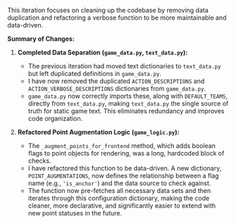 This iteration focuses on cleaning up the codebase by removing data duplication and refactoring a verbose function to be more maintainable and data-driven.

**Summary of Changes:**

1.  **Completed Data Separation (`game_data.py`, `text_data.py`):**
    *   The previous iteration had moved text dictionaries to `text_data.py` but left duplicated definitions in `game_data.py`.
    *   I have now removed the duplicated `ACTION_DESCRIPTIONS` and `ACTION_VERBOSE_DESCRIPTIONS` dictionaries from `game_data.py`.
    *   `game_data.py` now correctly imports these, along with `DEFAULT_TEAMS`, directly from `text_data.py`, making `text_data.py` the single source of truth for static game text. This eliminates redundancy and improves code organization.

2.  **Refactored Point Augmentation Logic (`game_logic.py`):**
    *   The `_augment_points_for_frontend` method, which adds boolean flags to point objects for rendering, was a long, hardcoded block of checks.
    *   I have refactored this function to be data-driven. A new dictionary, `POINT_AUGMENTATIONS`, now defines the relationship between a flag name (e.g., `'is_anchor'`) and the data source to check against.
    *   The function now pre-fetches all necessary data sets and then iterates through this configuration dictionary, making the code cleaner, more declarative, and significantly easier to extend with new point statuses in the future.